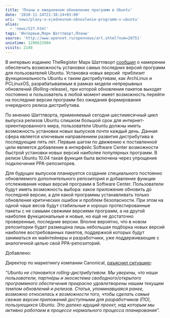 ```yaml
---
title: 'Планы о ежедневном обновление программ в Ubuntu'
date: '2010-11-24T21:38:24+03:00'
uri: 'news/plany-o-ejednevnom-obnovlenie-programm-v-ubuntu'
alias: 
  - 'news/527.html'
tags: 'Интервью,Марк Шаттлворт,Планы'
source: 'http://www.opennet.ru/opennews/art.shtml?num=28751'
unixtime: 1290623904
visits: 2148
---
```

В интервью изданию TheRegister Марк Шаттлворт [сообщил](http://www.theregister.co.uk/2010/11/23/darily_ubuntu_updates/) о намерении обеспечить возможность установки самых последних версий программ для пользователей Ubuntu. Установка новых версий  приблизит функциональность Ubuntu к таким дистрибутивам, как ArchLinux и PCLinuxOS, разрабатываемым в рамках модели непрерывных обновлений (Rolling-release), при которой обновления пакетов выходят постоянно и пользователь в любой момент имеет возможность перейти на последние версии программ без ожидания формирования очередного релиза дистрибутива. 

По мнению Шаттлворта, применяемый сегодня шестимесячный цикл выпуска релизов Ubuntu слишком большой срок для интернет-ориентированного мира, пользователи Ubuntu должны иметь возможность установки новых выпусков почти каждый день. Данная сфера является ключевым направлением развития дистрибутива в последующие пять лет. Первым шагом по движению к поставленной цели является добавление в интерфейс Software Center возможности быстрой установки новых версий наиболее популярных программ. В релизе Ubuntu 10.04 такая функция была включена через упрощение подключения PPA-репозиторев.

Для будущих выпусков планируется создание специального постоянно обновляемого дополнительного репозитория и добавление функции отслеживания новых версий программ в Software Center. Пользователи будут иметь возможность выбора: какое приложение обновить до последней версии, а для какой программы устанавливать только обновления критических ошибок и проблем безопасности. При этом на одной чаше весов будут стабильные и хорошо протестированные пакеты с не самыми свежими версиями программ, а на другой наиболее функциональные и новые, но ещё не достаточно проверенные, последние версии. Вполне вероятно, что в новом репозитории будет размещена лишь небольшая подборка новых версий наиболее востребованных пакетов, поддержкой которых будут заниматься их майнтейнеры и разработчики, уже поддерживающие с аналогичной целью свой PPA-репозиторий.

Добавлено:

Директор по маркетингу компании Canonical, [раъяснил ситуацию](http://theravingrick.blogspot.com/2010/11/ubuntu-is-not-moving-to-rolling-release.html):

*“Ubuntu не становится rolling-дистрибутивом. Мы уверены, что наши пользователи, партнёры и экосистема свободного/открытого программного обеспечения прекрасно удовлетворены нашим текущим темпом обновлений и релизов. Статья, упоминавшаяся ранее, возможно относилась к возможности того, чтобы сделать самые свежие версии приложений доступными для разработчиков (ПО), пользующихся Ubuntu. Это далеко идущий проект, над которым мы активно работаем в процессе нормального процесса планирования”.*
